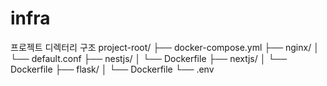 # infra
프로젝트 디렉터리 구조 
project-root/
├── docker-compose.yml
├── nginx/
│   └── default.conf
├── nestjs/
│   └── Dockerfile
├── nextjs/
│   └── Dockerfile
├── flask/
│   └── Dockerfile
└── .env
